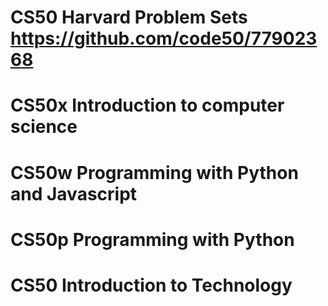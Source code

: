 # CS50 Harvard Problem Sets https://github.com/code50/77902368
# CS50x Introduction to computer science
# CS50w Programming with Python and Javascript
# CS50p Programming with Python
# CS50 Introduction to Technology

